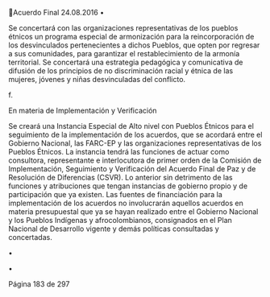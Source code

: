 Acuerdo Final 
24.08.2016 
•

Se concertará con las organizaciones representativas de los pueblos étnicos un programa especial 
de armonización para la reincorporación de los desvinculados pertenecientes a dichos Pueblos, 
que  opten  por  regresar  a  sus  comunidades,  para  garantizar  el  restablecimiento  de  la  armonía 
territorial. Se concertará una estrategia pedagógica y comunicativa de difusión de los principios 
de no discriminación racial y étnica de las mujeres, jóvenes y niñas desvinculadas del conflicto. 

f.

En materia de Implementación y Verificación  
 
Se  creará  una  Instancia  Especial  de  Alto  nivel  con  Pueblos  Étnicos  para  el  seguimiento    de    la 
implementación de los acuerdos, que se acordará entre el Gobierno Nacional, las FARC-EP y las 
organizaciones representativas de los Pueblos Étnicos.  La instancia tendrá las funciones de actuar 
como    consultora,  representante  e  interlocutora  de  primer  orden  de  la  Comisión  de 
Implementación,  Seguimiento  y  Verificación  del  Acuerdo  Final  de  Paz  y  de  Resolución  de 
Diferencias  (CSVR).    Lo  anterior  sin  detrimento  de  las  funciones  y  atribuciones  que  tengan 
instancias de gobierno propio y de participación que ya existen. 
Las  fuentes  de  financiación  para  la  implementación  de  los  acuerdos  no  involucrarán  aquellos 
acuerdos  en  materia  presupuestal  que  ya  se  hayan  realizado  entre  el  Gobierno  Nacional  y  los 
Pueblos  Indígenas  y  afrocolombianos,  consignados  en  el  Plan  Nacional  de  Desarrollo  vigente  y 
demás políticas consultadas y concertadas. 

 

•

•

 
 
 
 
 
 
 
 
 
 
 
 
 
 
 
 
 
 
Página 183 de 297 
 

